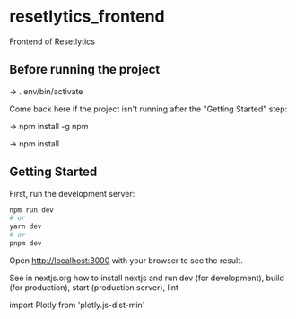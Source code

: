 # resetlytics_frontend
Frontend of Resetlytics


## Before running the project
-> . env/bin/activate  

Come back here if the project isn't running after the "Getting Started" step:  

-> npm install -g npm  

-> npm install  


## Getting Started

First, run the development server:

```bash
npm run dev
# or
yarn dev
# or
pnpm dev
```

Open [http://localhost:3000](http://localhost:3000) with your browser to see the result.

See in nextjs.org how to install nextjs and run dev (for development), build (for production), start (production server), lint

import Plotly from 'plotly.js-dist-min'